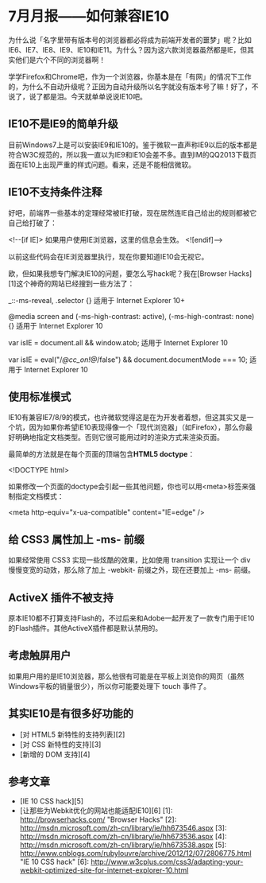# 7月月报——如何兼容IE10

为什么说「名字里带有版本号的浏览器都必将成为前端开发者的噩梦」呢？比如IE6、IE7、IE8、IE9、IE10和IE11。为什么？因为这六款浏览器虽然都是IE，但其实他们是六个不同的浏览器啊！

学学Firefox和Chrome吧，作为一个浏览器，你基本是在「有网」的情况下工作的，为什么不自动升级呢？正因为自动升级所以名字就没有版本号了嘛！好了，不说了，说了都是泪。今天就单单说说IE10吧。

## IE10不是IE9的简单升级

目前Windows7上是可以安装IE9和IE10的。鉴于微软一直声称IE9以后的版本都是符合W3C规范的，所以我一直以为IE9和IE10会差不多。直到IM的QQ2013下载页面在IE10上出现严重的样式问题。看来，还是不能相信微软。

## IE10不支持条件注释

好吧，前端界一些基本的定理经常被IE打破，现在居然连IE自己给出的规则都被它自己给打破了：

\<!--\[if IE]\>
如果用户使用IE浏览器，这里的信息会生效。
\<!\[endif]--\>

以前这些代码会在IE浏览器里执行，现在你要知道IE10会无视它。

欧，但如果我想专门解决IE10的问题，要怎么写hack呢？我在[Browser Hacks][1]这个神奇的网站已经搜到一些方法了：


_::-ms-reveal, .selector {}
适用于 Internet Explorer 10+

@media screen and (-ms-high-contrast: active), (-ms-high-contrast: none) {}
适用于 Internet Explorer 10

var isIE = document.all && window.atob;
适用于 Internet Explorer 10

var isIE = eval("/*@cc\_on!@*/false") && document.documentMode === 10;
适用于 Internet Explorer 10

## 使用标准模式

IE10有兼容IE7/8/9的模式，也许微软觉得这是在为开发者着想，但这其实又是一个坑，因为如果你希望IE10表现得像一个「现代浏览器」（如Firefox），那么你最好明确地指定文档类型。否则它很可能用过时的渲染方式来渲染页面。

最简单的方法就是在每个页面的顶端包含**HTML5 doctype**：

\<!DOCTYPE html\>

如果修改一个页面的doctype会引起一些其他问题，你也可以用\<meta\>标签来强制指定文档模式：

\<meta http-equiv="x-ua-compatible" content="IE=edge" /\>

## 给 CSS3 属性加上 -ms- 前缀

如果经常使用 CSS3 实现一些炫酷的效果，比如使用 transition 实现让一个 div 慢慢变宽的动效，那么除了加上 -webkit- 前缀之外，现在还要加上 -ms- 前缀。

## ActiveX 插件不被支持

原本IE10都不打算支持Flash的，不过后来和Adobe一起开发了一款专门用于IE10的Flash插件。其他ActiveX插件都是默认禁用的。

## 考虑触屏用户

如果用户用的是IE10浏览器，那么他很有可能是在平板上浏览你的网页（虽然Windows平板的销量很少），所以你可能要处理下 touch 事件了。

## 其实IE10是有很多好功能的

- [对 HTML5 新特性的支持列表][2]
- [对 CSS 新特性的支持][3]
- [新增的 DOM 支持][4]

## 参考文章
- [IE 10 CSS hack][5]
- [让那些为Webkit优化的网站也能适配IE10][6]
[1]:	http://browserhacks.com/ "Browser Hacks"
[2]:	http://msdn.microsoft.com/zh-cn/library/ie/hh673546.aspx
[3]:	http://msdn.microsoft.com/zh-cn/library/ie/hh673536.aspx
[4]:	http://msdn.microsoft.com/zh-cn/library/ie/hh673538.aspx
[5]:	http://www.cnblogs.com/rubylouvre/archive/2012/12/07/2806775.html "IE 10 CSS hack"
[6]:	http://www.w3cplus.com/css3/adapting-your-webkit-optimized-site-for-internet-explorer-10.html
